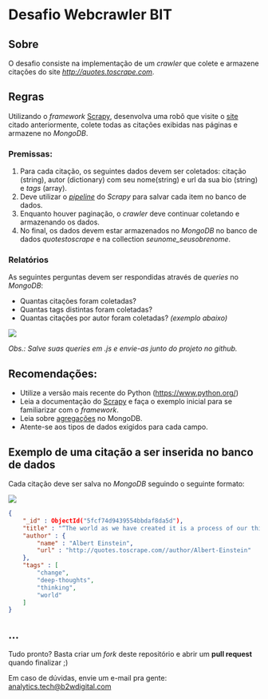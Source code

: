# Desafio Webcrawler BIT

## Sobre

O desafio consiste na implementação de um _crawler_ que colete e armazene citações do site _http://quotes.toscrape.com_.

## Regras

Utilizando o _framework_ [Scrapy](https://scrapy.org/), desenvolva uma robô que visite o [site](http://quotes.toscrape.com) citado anteriormente, colete todas as citações exibidas nas páginas e armazene no _MongoDB_.

### Premissas:
1. Para cada citação, os seguintes dados devem ser coletados: citação (string), autor (dictionary) com seu nome(string) e url da sua bio (string) e _tags_ (array).
2. Deve utilizar o [_pipeline_](https://docs.scrapy.org/en/latest/topics/item-pipeline.html#write-items-to-a-json-file) do _Scrapy_ para salvar cada item no banco de dados.
3. Enquanto houver paginação, o _crawler_ deve continuar coletando e armazenando os dados.
4. No final, os dados devem estar armazenados no _MongoDB_ no banco de dados _quotestoscrape_ e na collection _seunome_seusobrenome_.

### Relatórios
As seguintes perguntas devem ser respondidas através de _queries_ no _MongoDB_:

- Quantas citações foram coletadas?
- Quantas tags distintas foram coletadas?
- Quantas citações por autor foram coletadas? _(exemplo abaixo)_

![](https://github.com/b2w-atech/desafio-webcrawler/raw/master/mongodb_aggregate.png)

_Obs.: Salve suas queries em .js e envie-as junto do projeto no github._

## Recomendações:
- Utilize a versão mais recente do Python (https://www.python.org/)
- Leia a documentação do [Scrapy](https://scrapy.org/) e faça o exemplo inicial para se familiarizar com o _framework_.
- Leia sobre [agregações](https://docs.mongodb.com/manual/aggregation/) no MongoDB.
- Atente-se aos tipos de dados exigidos para cada campo.

## Exemplo de uma citação a ser inserida no banco de dados
Cada citação deve ser salva no _MongoDB_ seguindo o seguinte formato:

![](https://github.com/b2w-atech/desafio-webcrawler/raw/master/quote_albert_einstein.png)

```json
{
    "_id" : ObjectId("5fcf74d9439554bbdaf8da5d"),
    "title" : "“The world as we have created it is a process of our thinking. It cannot be changed without changing our thinking.”",
    "author" : {
        "name" : "Albert Einstein",
        "url" : "http://quotes.toscrape.com//author/Albert-Einstein"
    },
    "tags" : [ 
        "change", 
        "deep-thoughts", 
        "thinking", 
        "world"
    ]
}
```

## ...

Tudo pronto? Basta criar um _fork_ deste repositório e abrir um **pull request** quando finalizar ;)

Em caso de dúvidas, envie um e-mail pra gente: analytics.tech@b2wdigital.com 
